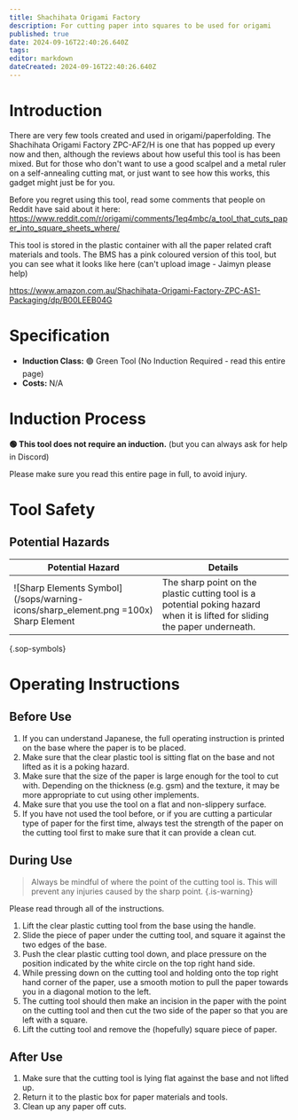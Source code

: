 ```yaml
---
title: Shachihata Origami Factory
description: For cutting paper into squares to be used for origami
published: true
date: 2024-09-16T22:40:26.640Z
tags: 
editor: markdown
dateCreated: 2024-09-16T22:40:26.640Z
---
```


# Introduction

There are very few tools created and used in origami/paperfolding. The Shachihata Origami Factory ZPC-AF2/H is one that has popped up every now and then, although the reviews about how useful this tool is has been mixed. But for those who don't want to use a good scalpel and a metal ruler on a self-annealing cutting mat, or just want to see how this works, this gadget might just be for you.

Before you regret using this tool, read some comments that people on Reddit have said about it here: https://www.reddit.com/r/origami/comments/1eq4mbc/a_tool_that_cuts_paper_into_square_sheets_where/

This tool is stored in the plastic container with all the paper related craft materials and tools. The BMS has a pink coloured version of this tool, but you can see what it looks like here (can't upload image - Jaimyn please help)

https://www.amazon.com.au/Shachihata-Origami-Factory-ZPC-AS1-Packaging/dp/B00LEEB04G

# Specification

- **Induction Class:** 🟢 Green Tool (No Induction Required - read this entire page)
- **Costs:** N/A

# Induction Process

**🟢 This tool does not require an induction.** (but you can always ask for help in Discord)

Please make sure you read this entire page in full, to avoid injury.

# Tool Safety

## Potential Hazards

|Potential Hazard|Details|
|---|---|
|![Sharp Elements Symbol](/sops/warning-icons/sharp_element.png =100x)<div>Sharp Element</div>|The sharp point on the plastic cutting tool is a potential poking hazard when it is lifted for sliding the paper underneath.|

{.sop-symbols}

# Operating Instructions

## Before Use

1. If you can understand Japanese, the full operating instruction is printed on the base where the paper is to be placed.
2. Make sure that the clear plastic tool is sitting flat on the base and not lifted as it is a poking hazard. 
3. Make sure that the size of the paper is large enough for the tool to cut with. Depending on the thickness (e.g. gsm) and the texture, it may be more appropriate to cut using other implements.
4. Make sure that you use the tool on a flat and non-slippery surface.
5. If you have not used the tool before, or if you are cutting a particular type of paper for the first time, always test the strength of the paper on the cutting tool first to make sure that it can provide a clean cut.


## During Use

> Always be mindful of where the point of the cutting tool is. This will prevent any injuries caused by the sharp point.
{.is-warning}

Please read through all of the instructions.

1. Lift the clear plastic cutting tool from the base using the handle.
2. Slide the piece of paper under the cutting tool, and square it against the two edges of the base.
3. Push the clear plastic cutting tool down, and place pressure on the position indicated by the white circle on the top right hand side.
4. While pressing down on the cutting tool and holding onto the top right hand corner of the paper, use a smooth motion to pull the paper towards you in a diagonal motion to the left.
5. The cutting tool should then make an incision in the paper with the point on the cutting tool and then cut the two side of the paper so that you are left with a square.
6. Lift the cutting tool and remove the (hopefully) square piece of paper.

## After Use

1. Make sure that the cutting tool is lying flat against the base and not lifted up.
2. Return it to the plastic box for paper materials and tools.
3. Clean up any paper off cuts.

